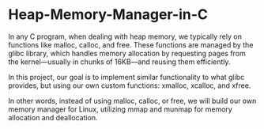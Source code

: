 # Heap-Memory-Manager-in-C

In any C program, when dealing with heap memory, we typically rely on functions like malloc, calloc, and free. These functions are managed by the glibc library, which handles memory allocation by requesting pages from the kernel—usually in chunks of 16KB—and reusing them efficiently.

In this project, our goal is to implement similar functionality to what glibc provides, but using our own custom functions: xmalloc, xcalloc, and xfree.

In other words, instead of using malloc, calloc, or free, we will build our own memory manager for Linux, utilizing mmap and munmap for memory allocation and deallocation.